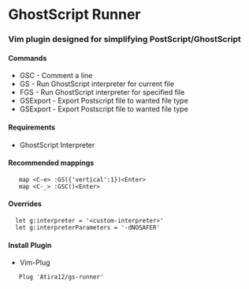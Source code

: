 # GhostScript Runner

### Vim plugin designed for simplifying PostScript/GhostScript

#### Commands

- GSC - Comment a line
- GS - Run GhostScript interpreter for current file
- FGS - Run GhostScript interpreter for specified file
- GSExport - Export Postscript file to wanted file type
- GSExport - Export Postscript file to wanted file type

#### Requirements

- GhostScript Interpreter

#### Recommended mappings

```
   map <C-e> :GS({'vertical':1})<Enter>
   map <C-_> :GSC()<Enter>
```
#### Overrides
```
  let g:interpreter = '<custom-interpreter>'
  let g:interpreterParameters = '-dNOSAFER'
```
#### Install Plugin

- Vim-Plug

```
   Plug 'Atira12/gs-runner'
```
